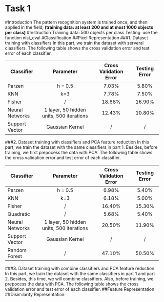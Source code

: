 # Task 1

#Introduction
The pattern recognition system is trained once, and then applied in the field; **(training data: at least 200 and at most 1000 objects per class)**
#Instruction
Training data: 500 objects per class
Testing: use the function nist_eval
#Classification
##Pixel Representation
###1. Dataset training with classifiers
In this part, we train the dataset with serveral classifiers. The following table shows the cross validation error and test error of each classifier.

| Classifier|Parameter|Cross Validation Error|Testing Error
| -----|:-----------------------:|:------:|:----:|
| Parzen|h = 0.5|7.03%|5.80%|
| KNN|k=3|7.78%|7.50\%|
| Fisher|/|18.68%|16.90%|
| Neural Networks|1 layer, 50 hidden units, 500 iterations|12.43%|10.80%|
| Support Vector|Gaussian Kernel|/|/|
###2. Dataset training with classifiers and PCA feature reduction
In this part, we train the dataset with the same classifiers in part 1. Besides, before training, we first prepocess the data with PCA. The following table shows the cross validation error and test error of each classifier.

| Classifier|Parameter|Cross Validation Error|Testing Error
| -----|:-----------------------:|:------:|:----:|
| Parzen|h = 0.5|6.98%|5.40%|
| KNN|k=3|6.18%|5.00%|
| Fisher|/|16.40%|15.30%|
| Quadratic|/|5.68%|5.40%|
| Neural Networks|1 layer, 50 hidden units, 500 iterations|20.50%|11.90%|
| Support Vector|Gaussian Kernel|/|/|
|Random Forest|/|47.10%|50.50%|
###3. Dataset training with combine classifiers and PCA feature reduction
In this part, we train the dataset with the same classifiers in part 1 and part 2. Besides, this time, we will combine classifiers. Also, before training, we prepocess the data with PCA. The following table shows the cross validation error and test error of each classifier.
##Feature Representation
##Disimilarity Representation